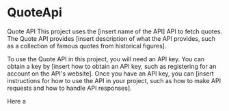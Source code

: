 # QuoteApi
Quote API
This project uses the [insert name of the API] API to fetch quotes. The Quote API provides [insert description of what the API provides, such as a collection of famous quotes from historical figures].

To use the Quote API in this project, you will need an API key. You can obtain a key by [insert how to obtain an API key, such as registering for an account on the API's website]. Once you have an API key, you can [insert instructions for how to use the API in your project, such as how to make API requests and how to handle API responses].

Here a
